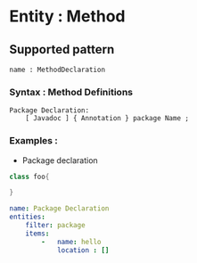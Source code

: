 # Entity : Method
## Supported pattern
```
name : MethodDeclaration
```
### Syntax : Method Definitions
```
Package Declaration:
    [ Javadoc ] { Annotation } package Name ;
```
### Examples : 
- Package declaration
```java
class foo{

}
```
```yaml
name: Package Declaration
entities:
    filter: package
    items:
        -   name: hello
            location : []
```
